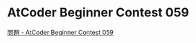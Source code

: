 AtCoder Beginner Contest 059
===

[問題 - AtCoder Beginner Contest 059](https://atcoder.jp/contests/abc059/tasks)
